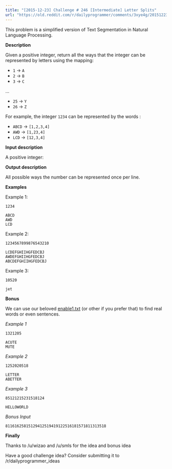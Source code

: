 ```yaml
---
title: "[2015-12-23] Challenge # 246 [Intermediate] Letter Splits"
url: "https://old.reddit.com/r/dailyprogrammer/comments/3xye4g/20151223_challenge_246_intermediate_letter_splits/"
---
```


This problem is a simplified version of Text Segmentation in Natural Language Processing.

**Description**

Given a positive integer, return all the ways that the integer can be represented by letters using the mapping:

 * `1` -&gt; `A`
 * `2` -&gt; `B`
 * `3` -&gt; `C`

 ...
 * `25` -&gt; `Y`
 * `26` -&gt; `Z`

For example, the integer `1234` can be represented by the words :

 * `ABCD` -&gt; `[1,2,3,4]`
 * `AWD` -&gt; `[1,23,4]`
 * `LCD` -&gt; `[12,3,4]`

**Input description**

A positive integer:

**Output description**

All possible ways the number can be represented once per line.

**Examples**

Example 1:

    1234

    ABCD
    AWD
    LCD

Example 2:

    1234567899876543210

    LCDEFGHIIHGFEDCBJ
    AWDEFGHIIHGFEDCBJ
    ABCDEFGHIIHGFEDCBJ

Example 3:

    10520

    jet

**Bonus**

We can use our beloved [enable1.txt](https://code.google.com/p/dotnetperls-controls/downloads/detail?name=enable1.txt) (or other if you prefer that) to find real words or even sentences.

*Example 1*
    
    1321205

    ACUTE
    MUTE

*Example 2*

    1252020518

    LETTER
    ABETTER

*Example 3*

    85121215231518124

    HELLOWORLD


*Bonus Input*

    81161625815129412519419122516181571811313518

**Finally**

Thanks to /u/wizao and /u/smls for the idea and bonus idea

Have a good challenge idea?
Consider submitting it to /r/dailyprogrammer_ideas